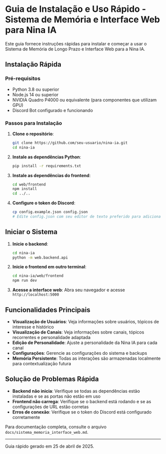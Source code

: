 # Guia de Instalação e Uso Rápido - Sistema de Memória e Interface Web para Nina IA

Este guia fornece instruções rápidas para instalar e começar a usar o Sistema de Memória de Longo Prazo e Interface Web para a Nina IA.

## Instalação Rápida

### Pré-requisitos

- Python 3.8 ou superior
- Node.js 14 ou superior
- NVIDIA Quadro P4000 ou equivalente (para componentes que utilizam GPU)
- Discord Bot configurado e funcionando

### Passos para Instalação

1. **Clone o repositório**:
   ```bash
   git clone https://github.com/seu-usuario/nina-ia.git
   cd nina-ia
   ```

2. **Instale as dependências Python**:
   ```bash
   pip install -r requirements.txt
   ```

3. **Instale as dependências do frontend**:
   ```bash
   cd web/frontend
   npm install
   cd ../..
   ```

4. **Configure o token do Discord**:
   ```bash
   cp config.example.json config.json
   # Edite config.json com seu editor de texto preferido para adicionar seu token
   ```

## Iniciar o Sistema

1. **Inicie o backend**:
   ```bash
   cd nina-ia
   python -m web.backend.api
   ```

2. **Inicie o frontend em outro terminal**:
   ```bash
   cd nina-ia/web/frontend
   npm run dev
   ```

3. **Acesse a interface web**:
   Abra seu navegador e acesse `http://localhost:5000`

## Funcionalidades Principais

- **Visualização de Usuários**: Veja informações sobre usuários, tópicos de interesse e histórico
- **Visualização de Canais**: Veja informações sobre canais, tópicos recorrentes e personalidade adaptada
- **Edição de Personalidade**: Ajuste a personalidade da Nina IA para cada canal
- **Configurações**: Gerencie as configurações do sistema e backups
- **Memória Persistente**: Todas as interações são armazenadas localmente para contextualização futura

## Solução de Problemas Rápida

- **Backend não inicia**: Verifique se todas as dependências estão instaladas e se as portas não estão em uso
- **Frontend não carrega**: Verifique se o backend está rodando e se as configurações de URL estão corretas
- **Erros de conexão**: Verifique se o token do Discord está configurado corretamente

Para documentação completa, consulte o arquivo `docs/sistema_memoria_interface_web.md`.

---

Guia rápido gerado em 25 de abril de 2025.
